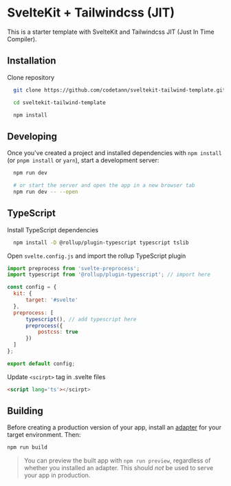 
# SvelteKit + Tailwindcss (JIT)

This is a starter template with SvelteKit and Tailwindcss JIT (Just In Time Compiler).

## Installation

Clone repository

```bash
  git clone https://github.com/codetann/sveltekit-tailwind-template.git

  cd sveltekit-tailwind-template

  npm install
```

## Developing

Once you've created a project and installed dependencies with `npm install` (or `pnpm install` or `yarn`), start a development server:

```bash
  npm run dev

  # or start the server and open the app in a new browser tab
  npm run dev -- --open
```

## TypeScript

Install TypeScript dependencies

```bash
  npm install -D @rollup/plugin-typescript typescript tslib
```

Open `svelte.config.js` and import the rollup TypeScript plugin

```js
import preprocess from 'svelte-preprocess'; 
import typescript from '@rollup/plugin-typescript'; // import here

const config = {
  kit: {
	  target: '#svelte'
  },
  preprocess: [
	  typescript(), // add typescript here
	  preprocess({
		  postcss: true
	  })
  ]
};

export default config;
```

Update `<scirpt>` tag in .svelte files

```html
<script lang='ts'></scirpt>
```


## Building

Before creating a production version of your app, install an [adapter](https://kit.svelte.dev/docs#adapters) for your target environment. Then:

```bash
npm run build
```

> You can preview the built app with `npm run preview`, regardless of whether you installed an adapter. This should _not_ be used to serve your app in production.
